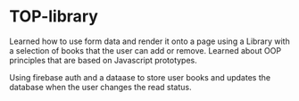 # TOP-library

Learned how to use form data and render it onto a page using a Library with a selection of books that the user can add or remove. Learned about OOP principles that are based on Javascript prototypes.

Using firebase auth and a dataase to store user books and updates the database when the user changes the read status.
